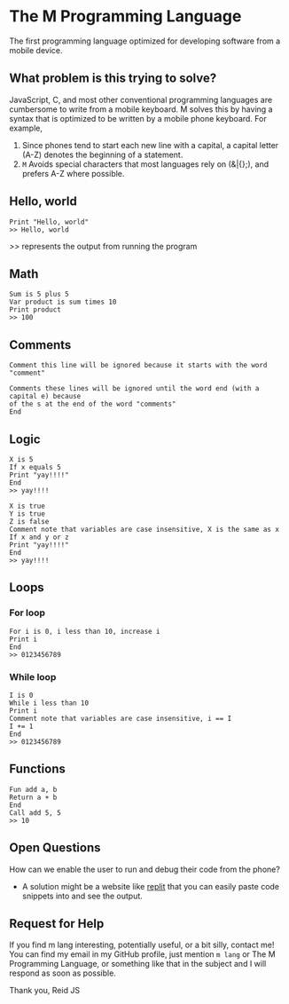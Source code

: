 # The M Programming Language
The first programming language optimized for developing software from a mobile device. 

## What problem is this trying to solve?
JavaScript, C, and most other conventional programming languages are cumbersome to write from a mobile keyboard. M solves this by having a syntax that is optimized to be written by a mobile phone keyboard. For example, 
1. Since phones tend to start each new line with a capital, a capital letter (A-Z) denotes the beginning of a statement. 
2. `M` Avoids special characters that most languages rely on (&|{};), and prefers A-Z where possible. 

## Hello, world
```
Print "Hello, world"
>> Hello, world
```
*>>* represents the output from running the program

## Math
```
Sum is 5 plus 5
Var product is sum times 10
Print product
>> 100
```

## Comments
```
Comment this line will be ignored because it starts with the word "comment"
```

```
Comments these lines will be ignored until the word end (with a capital e) because
of the s at the end of the word "comments"
End
```

## Logic
```
X is 5
If x equals 5
Print "yay!!!!"
End
>> yay!!!!
```

```
X is true
Y is true
Z is false
Comment note that variables are case insensitive, X is the same as x
If x and y or z
Print "yay!!!!"
End
>> yay!!!!
```

## Loops
### For loop
```
For i is 0, i less than 10, increase i
Print i
End
>> 0123456789
```
### While loop
```
I is 0
While i less than 10
Print i
Comment note that variables are case insensitive, i == I
I += 1
End
>> 0123456789
```

## Functions
```
Fun add a, b
Return a + b
End
Call add 5, 5
>> 10
```

## Open Questions
How can we enable the user to run and debug their code from the phone?
  - A solution might be a website like [replit](https://replit.com/) that you can easily paste code snippets into and see the output. 


## Request for Help
If you find m lang interesting, potentially useful, or a bit silly, contact me! You can find my email in my GitHub profile, just mention `m lang` or The M Programming Language, or something like that in the subject and I will respond as soon as possible. 

Thank you,
Reid JS
